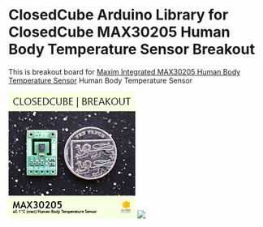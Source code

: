 ClosedCube Arduino Library for
ClosedCube MAX30205 Human Body Temperature Sensor Breakout
=================================================================

This is breakout board for [Maxim Integrated MAX30205 Human Body Temperature Sensor](https://www.maximintegrated.com/en/products/analog/sensors-and-sensor-interface/MAX30205.html) Human Body Temperature Sensor


[![](https://github.com/closedcube/ClosedCube_MAX30205_Arduino/blob/master/images/B016_MAX30205_Pic1.jpg)](https://www.tindie.com/stores/closedcube/)
[![](https://github.com/closedcube/ClosedCube_MAX30205_Arduino/blob/master/images/B016_HDC30205_Pic2.jpg)](https://www.tindie.com/stores/closedcube/)




